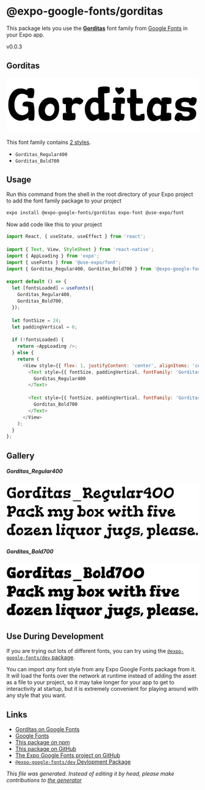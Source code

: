 # @expo-google-fonts/gorditas

This package lets you use the [**Gorditas**](https://fonts.google.com/specimen/Gorditas) font family from [Google Fonts](https://fonts.google.com/) in your Expo app.

v0.0.3

## Gorditas

![Gorditas](./font-family.png)

This font family contains [2 styles](#gallery).

- `Gorditas_Regular400`
- `Gorditas_Bold700`

## Usage

Run this command from the shell in the root directory of your Expo project to add the font family package to your project
```sh
expo install @expo-google-fonts/gorditas expo-font @use-expo/font
```

Now add code like this to your project
```js
import React, { useState, useEffect } from 'react';

import { Text, View, StyleSheet } from 'react-native';
import { AppLoading } from 'expo';
import { useFonts } from '@use-expo/font';
import { Gorditas_Regular400, Gorditas_Bold700 } from '@expo-google-fonts/gorditas';

export default () => {
  let [fontsLoaded] = useFonts({
    Gorditas_Regular400,
    Gorditas_Bold700,
  });

  let fontSize = 24;
  let paddingVertical = 6;

  if (!fontsLoaded) {
    return <AppLoading />;
  } else {
    return (
      <View style={{ flex: 1, justifyContent: 'center', alignItems: 'center' }}>
        <Text style={{ fontSize, paddingVertical, fontFamily: 'Gorditas_Regular400' }}>
          Gorditas_Regular400
        </Text>

        <Text style={{ fontSize, paddingVertical, fontFamily: 'Gorditas_Bold700' }}>
          Gorditas_Bold700
        </Text>
      </View>
    );
  }
};

```

## Gallery

##### Gorditas_Regular400
![Gorditas_Regular400](./987a5551dac8207ac89158c984bb117eac9569a4def85c67405a6f7ee656ca7b.ttf.png)

##### Gorditas_Bold700
![Gorditas_Bold700](./1a73ab190434815fb46d5c9f8095a8d40543c248bd203391f3e120aebb2c223e.ttf.png)


## Use During Development

If you are trying out lots of different fonts, you can try using the [`@expo-google-fonts/dev` package](https://github.com/expo/google-fonts/tree/master/font-packages/dev#readme).

You can import *any* font style from any Expo Google Fonts package from it. It will load the fonts
over the network at runtime instead of adding the asset as a file to your project, so it may take longer
for your app to get to interactivity at startup, but it is extremely convenient
for playing around with any style that you want.

## Links

- [Gorditas on Google Fonts](https://fonts.google.com/specimen/Gorditas)
- [Google Fonts](https://fonts.google.com/)
- [This package on npm](https://www.npmjs.com/package/@expo-google-fonts/gorditas)
- [This package on GitHub](https://github.com/expo/google-fonts/tree/master/font-packages/gorditas)
- [The Expo Google Fonts project on GitHub](https://github.com/expo/google-fonts)
- [`@expo-google-fonts/dev` Devlopment Package](https://github.com/expo/google-fonts/tree/master/font-packages/dev)


*This file was generated. Instead of editing it by head, please make contributions to [the generator](https://github.com/expo/google-fonts/tree/master/packages/generator)*
